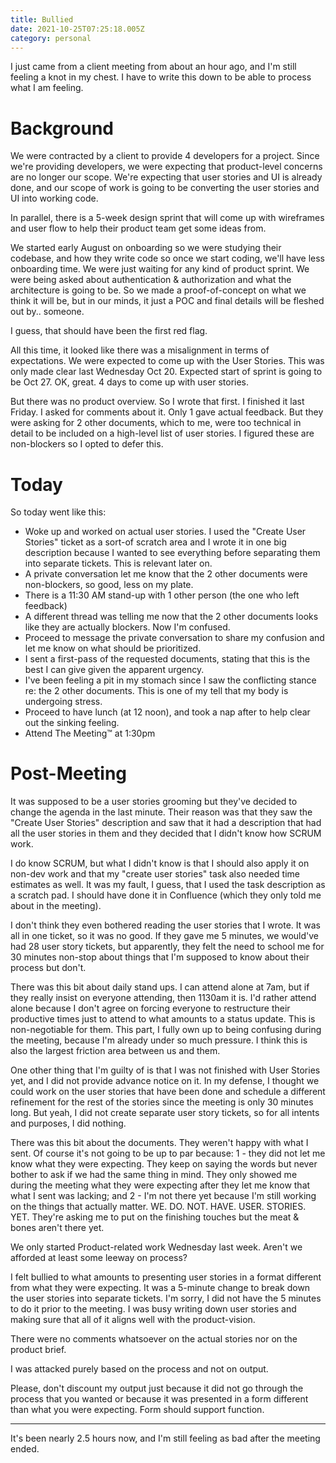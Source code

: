 ```yaml
---
title: Bullied
date: 2021-10-25T07:25:18.005Z
category: personal
---
```

I just came from a client meeting from about an hour ago, and I'm still feeling a knot in my chest. I have to write this down to be able to process what I am feeling.

# Background
We were contracted by a client to provide 4 developers for a project. Since we're providing developers, we were expecting that product-level concerns are no longer our scope. We're expecting that user stories and UI is already done, and our scope of work is going to be converting the user stories and UI into working code. 

In parallel, there is a 5-week design sprint that will come up with wireframes and user flow to help their product team get some ideas from.

We started early August on onboarding so we were studying their codebase, and how they write code so once we start coding, we'll have less onboarding time. We were just waiting for any kind of product sprint. We were being asked about authentication & authorization and what the architecture is going to be. So we made a proof-of-concept on what we think it will be, but in our minds, it just a POC and final details will be fleshed out by.. someone.

I guess, that should have been the first red flag.

All this time, it looked like there was a misalignment in terms of expectations. We were expected to come up with the User Stories. This was only made clear last Wednesday Oct 20. Expected start of sprint is going to be Oct 27. OK, great. 4 days to come up with user stories.

But there was no product overview. So I wrote that first. I finished it last Friday. I asked for comments about it. Only 1 gave actual feedback. 
But they were asking for 2 other documents, which to me, were too technical in detail to be included on a high-level list of user stories. I figured these are non-blockers so I opted to defer this.

# Today
So today went like this:
- Woke up and worked on actual user stories. I used the "Create User Stories" ticket as a sort-of scratch area and I wrote it in one big description because I wanted to see everything before separating them into separate tickets. This is relevant later on.
- A private conversation let me know that the 2 other documents were non-blockers, so good, less on my plate.
- There is a 11:30 AM stand-up with 1 other person (the one who left feedback)
- A different thread was telling me now that the 2 other documents looks like they are actually blockers. Now I'm confused.
- Proceed to message the private conversation to share my confusion and let me know on what should be prioritized.
- I sent a first-pass of the requested documents, stating that this is the best I can give given the apparent urgency.
- I've been feeling a pit in my stomach since I saw the conflicting stance re: the 2 other documents. This is one of my tell that my body is undergoing stress.
- Proceed to have lunch (at 12 noon), and took a nap after to help clear out the sinking feeling.
- Attend The Meeting™ at 1:30pm

# Post-Meeting
It was supposed to be a user stories grooming but they've decided to change the agenda in the last minute. Their reason was that they saw the "Create User Stories" description and saw that it had a description that had all the user stories in them and they decided that I didn't know how SCRUM work.

I do know SCRUM, but what I didn't know is that I should also apply it on non-dev work and that my "create user stories" task also needed time estimates as well. It was my fault, I guess, that I used the task description as a scratch pad. I should have done it in Confluence (which they only told me about in the meeting).

I don't think they even bothered reading the user stories that I wrote. It was all in one ticket, so it was no good. If they gave me 5 minutes, we would've had 28 user story tickets, but apparently, they felt the need to school me for 30 minutes non-stop about things that I'm supposed to know about their process but don't.

There was this bit about daily stand ups. I can attend alone at 7am, but if they really insist on everyone attending, then 1130am it is. I'd rather attend alone because I don't agree on forcing everyone to restructure their productive times just to attend to what amounts to a status update. This is non-negotiable for them. This part, I fully own up to being confusing during the meeting, because I'm already under so much pressure. I think this is also the largest friction area between us and them.

One other thing that I'm guilty of is that I was not finished with User Stories yet, and I did not provide advance notice on it. In my defense, I thought we could work on the user stories that have been done and schedule a different refinement for the rest of the stories since the meeting is only 30 minutes long. But yeah, I did not create separate user story tickets, so for all intents and purposes, I did nothing.

There was this bit about the documents. They weren't happy with what I sent. Of course it's not going to be up to par because:
1 - they did not let me know what they were expecting. They keep on saying the words but never bother to ask if we had the same thing in mind. They only showed me during the meeting what they were expecting after they let me know that what I sent was lacking; and
2 - I'm not there yet because I'm still working on the things that actually matter. WE. DO. NOT. HAVE. USER. STORIES. YET. They're asking me to put on the finishing touches but the meat & bones aren't there yet.

We only started Product-related work Wednesday last week. Aren't we afforded at least some leeway on process?

I felt bullied to what amounts to presenting user stories in a format different from what they were expecting. It was a 5-minute change to break down the user stories into separate tickets. I'm sorry, I did not have the 5 minutes to do it prior to the meeting. I was busy writing down user stories and making sure that all of it aligns well with the product-vision.

There were no comments whatsoever on the actual stories nor on the product brief.

I was attacked purely based on the process and not on output.

Please, don't discount my output just because it did not go through the process that you wanted or because it was presented in a form different than what you were expecting. Form should support function.

---

It's been nearly 2.5 hours now, and I'm still feeling as bad after the meeting ended.